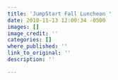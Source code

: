 ```yaml
---
title: 'JumpStart Fall Luncheon '
date: 2018-11-13 12:00:34 -0500
images: []
image_credit: ''
categories: []
where_published: ''
link_to_original: ''
description: ''

---
```

